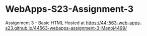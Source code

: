 # WebApps-S23-Assignment-3
Assignment 3 - Basic HTML Hosted at  https://44-563-web-apps-s23.github.io/44563-webapps-assignment-3-Manoj4499/
